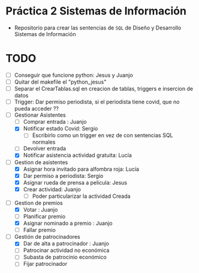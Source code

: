 # Práctica 2 Sistemas de Información

* Repositorio para crear las sentencias de `SQL` de Diseño y Desarrollo Sistemas de Información

# TODO

* [ ] Conseguir que funcione python: Jesus y Juanjo
* [ ] Quitar del makefile el "python_jesus"
* [ ] Separar el CrearTablas.sql en creacion de tablas, triggers e insercion de datos
* [ ] Trigger: Dar permiso periodista, si el periodista tiene covid, que no pueda acceder ??
* [ ] Gestionar Asistentes
    * [ ] Comprar entrada : Juanjo
    * [x] Notificar estado Covid: Sergio
        * [ ] Escribirlo como un trigger en vez de con sentencias SQL normales
    * [ ] Devolver entrada
    * [x] Notificar asistencia actividad gratuita: Lucía
* [ ] Gestion de asistentes
    * [x] Asignar hora invitado para alfombra roja: Lucía
    * [x] Dar permiso a periodista: Sergio
    * [x] Asignar rueda de prensa a pelicula: Jesus
    * [x] Crear actividad: Juanjo
      * [ ] Poder particularizar la actividad Creada
* [ ] Gestion de premios
	* [x] Votar : Juanjo
	* [ ] Planificar premio
	* [x] Asignar nominado a premio : Juanjo
	* [ ] Fallar premio
* [ ] Gestión de patrocinadores
	* [x] Dar de alta a patrocinador : Juanjo
	* [ ] Patrocinar actividad no económica
	* [ ] Subasta de patrocinio económico
	* [ ] Fijar patrocinador
